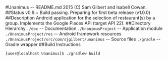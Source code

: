 <!--
	Unanimus - README.md
	1015 (C) Sam Gilbert et. al.
-->
#Unanimus -- README.md
2015 (C) Sam Gilbert and Isabell Cowan.
##Status
v0.9.+
Build passing.
Preparing for first beta release (v1.0.0)
##Description
Android application for the selection of restaurant(s) by a group.  Implements the Google Places API (target API 22).
##Directory Hierarchy
`./doc` -- Documentation
`./UnanimusProject` -- Application module
`./UnanimusProject/res` -- Android framework resources
`./UnanimusProject/src/com/sjgilbert/unanimus` -- Source files
`./gradle` -- Gradle wrapper
##Build Instructions
```bash
[user@localhost Unanimus]$ ./gradlew build
```
<!-- vim : set ts=2 sw=2 et syn=markdown : -->

